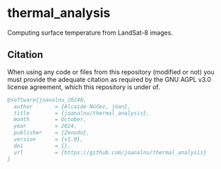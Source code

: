 # thermal_analysis
Computing surface temperature from LandSat-8 images.

## Citation
When using any code or files from this repository (modified or not) you must provide the adequate citation as required by the GNU AGPL v3.0 license agreement, which this repository is under of.

```bibtex
@software{joanalnu_2024b,
  author       = {Alcaide-Núñez, joan},
  title        = {joanalnu/thermal_analysis},
  month        = October,
  year         = 2024,
  publisher    = {Zenodo},
  version      = {v1.0},
  doi          = {},
  url          = {https://github.com/joanalnu/thermal_analysis}
}
```
